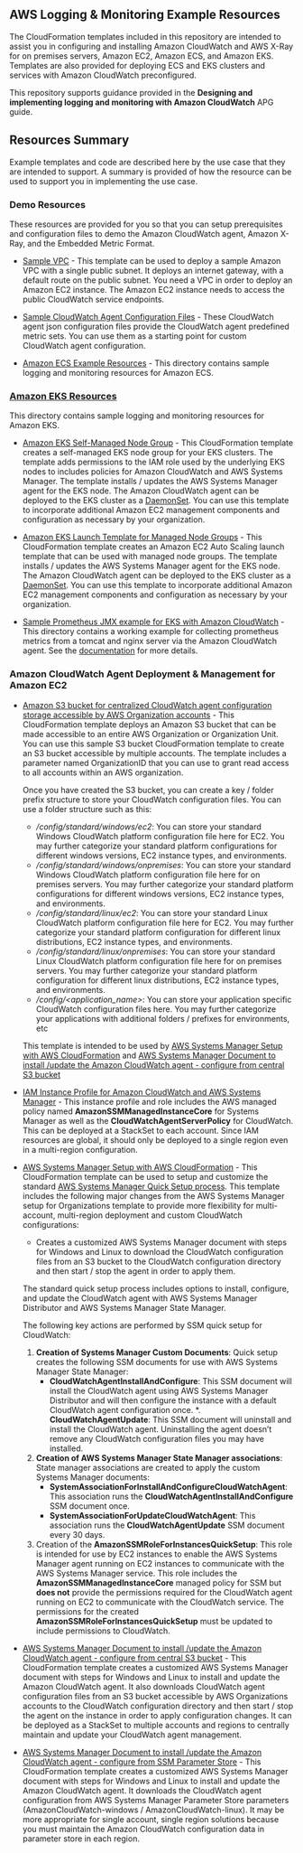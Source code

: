 ## AWS Logging & Monitoring Example Resources
The CloudFormation templates included in this repository are intended to assist you in configuring and installing Amazon CloudWatch and AWS X-Ray for on premises servers, Amazon EC2, Amazon ECS, and Amazon EKS. Templates are also provided for deploying ECS and EKS clusters and services with Amazon CloudWatch preconfigured.

This repository supports guidance provided in the **Designing and implementing logging and monitoring with Amazon CloudWatch** APG guide.

## Resources Summary
Example templates and code are described here by the use case that they are intended to support.  A summary is provided of how the resource can be used to support you in implementing the use case.

### Demo Resources
These resources are provided for you so that you can setup prerequisites and configuration files to demo the Amazon CloudWatch agent, Amazon X-Ray, and the Embedded Metric Format.

* [Sample VPC](./create_vpc_example.yaml) - This template can be used to deploy a sample Amazon VPC with a single public subnet.  It deploys an internet gateway, with a default route on the public subnet.  You need a VPC in order to deploy an Amazon EC2 instance.  The Amazon EC2 instance needs to access the public CloudWatch service endpoints.

* [Sample CloudWatch Agent Configuration Files](./cloudwatch_agent_configs) - These CloudWatch agent json configuration files provide the CloudWatch agent predefined metric sets.  You can use them as a starting point for custom CloudWatch agent configuration.

* [Amazon ECS Example Resources](./examples/ecs) - This directory contains sample logging and monitoring resources for Amazon ECS.


### [Amazon EKS Resources](./examples/eks)
This directory contains sample logging and monitoring resources for Amazon EKS.

* [Amazon EKS Self-Managed Node Group](./examples/eks/amazon-eks-nodegroup.yaml) - This CloudFormation template creates a self-managed EKS node group for your EKS clusters.  The template adds permissions to the IAM role used by the underlying EKS nodes to includes policies for Amazon CloudWatch and AWS Systems Manager.  The template installs / updates the AWS Systems Manager agent for the EKS node.  The Amazon CloudWatch agent can be deployed to the EKS cluster as a [DaemonSet](https://docs.aws.amazon.com/AmazonCloudWatch/latest/monitoring/Container-Insights-setup-metrics.html).  You can use this template to incorporate additional Amazon EC2 management components and configuration as necessary by your organization.  

* [Amazon EKS Launch Template for Managed Node Groups](./examples/eks/amazon-eks-nodegroup.yaml) - This CloudFormation template creates an Amazon EC2 Auto Scaling launch template that can be used with managed node groups.  The template installs / updates the AWS Systems Manager agent for the EKS node.  The Amazon CloudWatch agent can be deployed to the EKS cluster as a [DaemonSet](https://docs.aws.amazon.com/AmazonCloudWatch/latest/monitoring/Container-Insights-setup-metrics.html).   You can use this template to incorporate additional Amazon EC2 management components and configuration as necessary by your organization.

* [Sample Prometheus JMX example for EKS with Amazon CloudWatch](./examples/eks/prometheus_jmx) - This directory contains a working example for collecting prometheus metrics from a tomcat and nginx server via the Amazon CloudWatch agent.  See the [documentation](https://docs.aws.amazon.com/AmazonCloudWatch/latest/monitoring/ContainerInsights-Prometheus.html) for more details. 

### Amazon CloudWatch Agent Deployment & Management for Amazon EC2
* [Amazon S3 bucket for centralized CloudWatch agent configuration storage accessible by AWS Organization accounts](./cloudwatch-config-s3-bucket.yaml) - This CloudFormation template deploys an Amazon S3 bucket that can be made accessible to an entire AWS Organization or Organization Unit.  You can use this sample S3 bucket CloudFormation template to create an S3 bucket accessible by multiple accounts.  The template includes a parameter named OrganizationID that you can use to grant read access to all accounts within an AWS organization.  

    Once you have created the S3 bucket, you can create a key / folder prefix structure to store your CloudWatch configuration files.  You can use a folder structure such as this:
    
    * */config/standard/windows/ec2*:  You can store your standard Windows CloudWatch platform configuration file here for EC2.  You may further categorize your standard platform configurations for different windows versions, EC2 instance types, and environments. 
    * */config/standard/windows/onpremises*:  You can store your standard Windows CloudWatch platform configuration file here for on premises servers.  You may further categorize your standard platform configurations for different windows versions, EC2 instance types, and environments.
    * */config/standard/linux/ec2*:  You can store your standard Linux CloudWatch platform configuration file here for EC2.  You may further categorize your standard platform configuration for different linux distributions, EC2 instance types, and environments. 
    * */config/standard/linux/onpremises*:  You can store your standard Linux CloudWatch platform configuration file here for on premises servers.  You may further categorize your standard platform configuration for different linux distributions, EC2 instance types, and environments. 
    * */config/<application_name>*:  You can store your application specific CloudWatch configuration files here.  You may further categorize your applications with additional folders / prefixes for environments, etc
    
    This template is intended to be used by [AWS Systems Manager Setup with AWS CloudFormation](./custom_ssm_setup/) and [AWS Systems Manager Document to install /update the Amazon CloudWatch agent - configure from central S3 bucket](dev/builder/logging-monitoring-apg-guide-examples/custom_ssm_setup/InstallAndManageCloudWatchDocument.yaml)

* [IAM Instance Profile for Amazon CloudWatch and AWS Systems Manager](./ssm-cloudwatch-instance-role.yaml) - This instance profile and role includes the AWS managed policy named **AmazonSSMManagedInstanceCore** for Systems Manager as well as the **CloudWatchAgentServerPolicy** for CloudWatch.  This can be deployed at a StackSet to each account.  Since IAM resources are global, it should only be deployed to a single region even in a multi-region configuration.
    
* [AWS Systems Manager Setup with AWS CloudFormation](./custom_ssm_setup/) - This CloudFormation template can be used to setup and customize the standard [AWS Systems Manager Quick Setup process](https://docs.aws.amazon.com/systems-manager/latest/userguide/systems-manager-quick-setup.html).  This template includes the following major changes from the AWS Systems Manager setup for Organizations template to provide more flexibility for multi-account, multi-region deployment and custom CloudWatch configurations:
                                                                                                                                                                                                                                                                                                
    * Creates a customized AWS Systems Manager document with steps for Windows and Linux to download the CloudWatch configuration files from an S3 bucket to the CloudWatch configuration directory and then start / stop the agent in order to apply them.
                                                                                                                                                                                                                                                                                                
    The standard quick setup process includes options to install, configure, and update the CloudWatch agent with AWS Systems Manager Distributor and AWS Systems Manager State Manager.
        
    The following key actions are performed by SSM quick setup for CloudWatch:
    
    1. **Creation of Systems Manager Custom Documents**:  Quick setup creates the following SSM documents for use with AWS Systems Manager State Manager:
        * **CloudWatchAgentInstallAndConfigure**:  This SSM document will install the CloudWatch agent using AWS Systems Manager Distributor and will then configure the instance with a default CloudWatch agent configuration once.
        *. **CloudWatchAgentUpdate**:  This SSM document will uninstall and install the CloudWatch agent.  Uninstalling the agent doesn’t remove any CloudWatch configuration files you may have installed.
    2. **Creation of AWS Systems Manager State Manager associations**:  State manager associations are created to apply the custom Systems Manager documents:
        * **SystemAssociationForInstallAndConfigureCloudWatchAgent**:  This association runs the **CloudWatchAgentInstallAndConfigure** SSM document once.
        * **SystemAssociationForUpdateCloudWatchAgent**:  This association runs the **CloudWatchAgentUpdate** SSM document every 30 days. 
    3. Creation of the **AmazonSSMRoleForInstancesQuickSetup**:  This role is intended for use by EC2 instances to enable the AWS Systems Manager agent running on EC2 instances to communicate with the AWS Systems Manager service.  This role includes the **AmazonSSMManagedInstanceCore** managed policy for SSM but **does not** provide the permissions required for the CloudWatch agent running on EC2 to communicate with the CloudWatch service.  The permissions for the created **AmazonSSMRoleForInstancesQuickSetup** must be updated to include permissions to CloudWatch.  
    
* [AWS Systems Manager Document to install /update the Amazon CloudWatch agent - configure from central S3 bucket](dev/builder/logging-monitoring-apg-guide-examples/custom_ssm_setup/InstallAndManageCloudWatchDocument.yaml) - This CloudFormation template creates a customized AWS Systems Manager document with steps for Windows and Linux to install and update the Amazon CloudWatch agent.  It also downloads CloudWatch agent configuration files from an S3 bucket accessible by AWS Organizations accounts to the CloudWatch configuration directory and then start / stop the agent on the instance in order to apply configuration changes.  It can be deployed as a StackSet to multiple accounts and regions to centrally maintain and update your CloudWatch agent management.

* [AWS Systems Manager Document to install /update the Amazon CloudWatch agent - configure from SSM Parameter Store](./ssm_single_region_single_account.yaml) - This CloudFormation template creates a customized AWS Systems Manager document with steps for Windows and Linux to install and update the Amazon CloudWatch agent.  It downloads the CloudWatch agent configuration from AWS Systems Manager Parameter Store parameters (AmazonCloudWatch-windows / AmazonCloudWatch-linux).  It may be more appropriate for single account, single region solutions because you must maintain the Amazon CloudWatch configuration data in parameter store in each region.  



